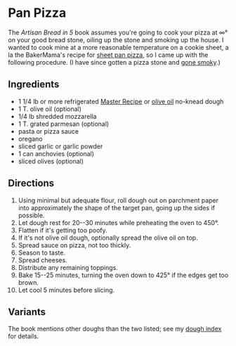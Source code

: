 # Pan Pizza

The _Artisan Bread in 5_ book assumes you're going to cook your pizza at ∞° on your good bread stone, oiling up the stone and smoking up the house.  I wanted to cook mine at a more reasonable temperature on a cookie sheet, a la the BakerMama's recipe for [sheet pan pizza](http://thebakermama.com/recipes/sheet-pan-pizza/), so I came up with the following procedure.  (I have since gotten a pizza stone and [gone smoky](../bread/pizzaPizza.md).)

## Ingredients

* 1 1/4 lb or more refrigerated [Master Recipe](../bread/master.md) or [olive oil](../bread/oliveOil.md) no-knead dough
* 1 T. olive oil (optional)
* 1/4 lb shredded mozzarella
* 1 T. grated parmesan (optional)
* pasta or pizza sauce
* oregano
* sliced garlic or garlic powder
* 1 can anchovies (optional)
* sliced olives (optional)


## Directions

1. Using minimal but adequate flour, roll dough out on parchment paper into approximately the shape of the target pan, going up the sides if possible.
2. Let dough rest for 20--30 minutes while preheating the oven to 450°.
3. Flatten if it's getting too poofy.
3. If it's not olive oil dough, optionally spread the olive oil on top.
4. Spread sauce on pizza, not too thickly.
4. Season to taste.
5. Spread cheeses.
6. Distribute any remaining toppings.
7. Bake 15--25 minutes, turning the oven down to 425° if the edges get too brown.
8. Let cool 5 minutes before slicing.

## Variants

The book mentions other doughs than the two listed; see my [dough index](../bread/artisanIndex.md) for details.
